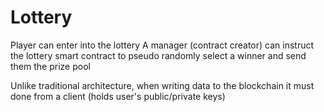 # Lottery

Player can enter into the lottery
A manager (contract creator) can instruct the lottery smart contract to pseudo randomly select a winner and send them the prize pool

Unlike traditional architecture, when writing data to the blockchain it must done from a client (holds user's public/private keys)
